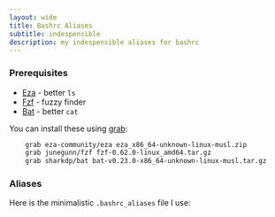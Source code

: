 ```yaml
---
layout: wide
title: Bashrc Aliases
subtitle: indespensible
description: my indespensible aliases for bashrc
---
```


### Prerequisites

- [Eza](https://github.com/eza-community/eza) - better `ls`
- [Fzf](https://github.com/junegunn/fzf) - fuzzy finder
- [Bat](https://github.com/sharkdp/bat) - better `cat`

You can install these using [grab](/lin/grab/):

```bash
    grab eza-community/eza eza_x86_64-unknown-linux-musl.zip
    grab junegunn/fzf fzf-0.62.0-linux_amd64.tar.gz
    grab sharkdp/bat bat-v0.23.0-x86_64-unknown-linux-musl.tar.gz
```


### Aliases

Here is the minimalistic `.bashrc_aliases` file I use:

<script src="https://gist.github.com/maciakl/6cee02cc43a620da99c4bb52e6c00623.js"></script>

